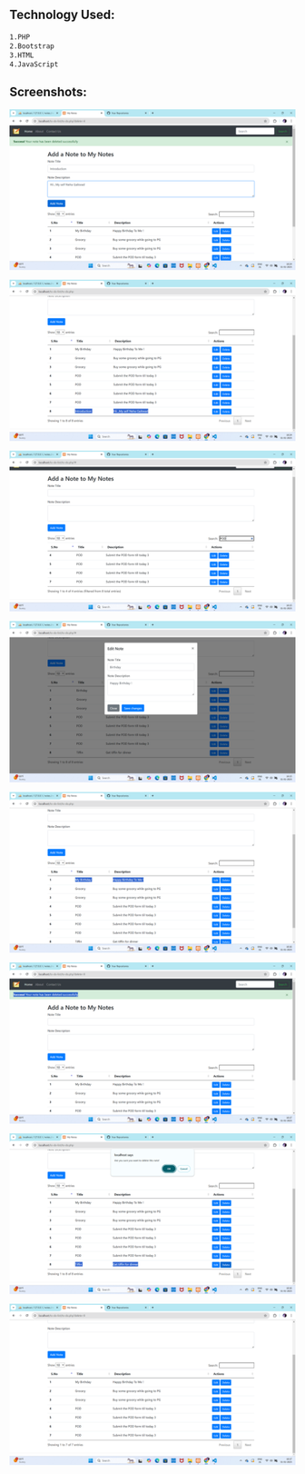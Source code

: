 ## Technology Used:
    1.PHP
    2.Bootstrap
    3.HTML
    4.JavaScript 

## Screenshots: 

![alt text](<insert note.png>)

![alt text](<inserted note.png>)



![alt text](<search note.png>)



![alt text](<update note.png>)

![alt text](<updated note.png>)



![alt text](<alert note.png>)



![alt text](<delete note.png>)

![alt text](<deleted note.png>)
